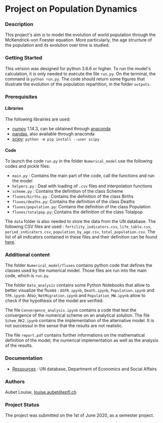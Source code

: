 # Project on Population Dynamics


### Description

This project's aim is to model the evolution of world population through the McKendrick-von Foester equation. More particularly, the age structure of the population and its evolution over time is studied.


### Getting Started

This version was designed for python 3.6.6 or higher. To run the model's calculation, it is only needed to execute the file `run.py`. On the terminal, the command is `python run.py`. The code should return some figures that illustrate the evolution of the population repartition, in the folder `outputs`.


### Prerequisites

#### Libraries
The following librairies are used:
* [numpy](http://www.numpy.org/) 1.14.3, can be obtained through [anaconda](https://www.anaconda.com/download/)
* [pandas](https://pandas.pydata.org/), also available through anaconda
* [scipy](https://www.scipy.org/): `python -m pip install --user scipy`


#### Code

To launch the code `run.py` in the folder `Numerical_model` use the following codes and pickle files:
* `main.py` : Contains the main part of the code, call the functions and run the model
* `helpers.py` : Deal with loading of `.csv` files and interpolation functions
* `scheme.py` : Contains the definition of the class Scheme
* `fluxes/births.py` : Contains the definition of the class Births
* `fluxes/deaths.py`: Contains the definition of the class Deaths
* `fluxes/population.py`: Contains the definition of the class Population
* `fluxes/totalpop.py`: Contains the definition of the class Totalpop

The `data` folder is also needed to store the data from the UN database. The following CSV files are used : `fertility_indicators.csv`, `life_table.csv`, `period_indicators.csv`, `population_by_age.csv`, `total_population.csv`. The list of all indicators contained in these files and their definition can be found [here](https://population.un.org/wpp/Download/Standard/Population/).


### Additional content

The folder `Numerical_model/fluxes` contains python code that defines the classes used by the numerical model. Those files are run into the main code, which is `run.py`.

The folder `Data_analysis` contains some Python Notebooks that allow to better visualize the fluxes : `ASFR.ipynb`, `Death.ipynb`, `Population.ipynb` and `TFR.ipynb`. Also, `NetMigration.ipynb` and `Population_MW.ipynb` allow to check if the hypothesis of the model are verified. 

The file `Convergence_analysis.ipynb` contains a code that test the convergence of the numerical scheme on an analytical solution. The file `Schem_RK2.ipynb` contains the implementation of the alternative model. It is not successul in the sense that the results are not realistic.

The file `report.pdf` contains further informations on the mathematical definition of the model, the numerical implementation as well as the analysis of the results.


### Documentation

* [Ressources](https://population.un.org/wpp/Download/Standard/Population/) : UN database, Department of Economics and Social Affairs


### Authors

Aubet Louise, louise.aubet@epfl.ch


### Project Status

The project was submitted on the 1st of June 2020, as a semester project.
